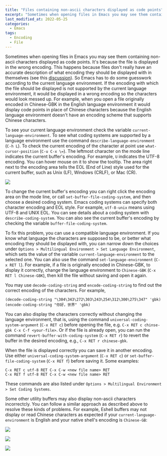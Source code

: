 ```yaml
---
title: "Files containing non-ascii characters displayed as code points"
excerpt: "Sometimes when opening files in Emacs you may see them containing non-ascii characters displayed as code points. It's because the file is displayed in the wrong encoding..."
last_modified_at: 2022-05-25
categories:
  - Emacs
tags:
  - Encoding
  - File
---
```


Sometimes when opening files in Emacs you may see them containing non-ascii characters displayed as code points. It's because the file is displayed in the wrong encoding. This happens because files don\'t really have an accurate description of what encoding they should be displayed with in themselves (see this [discussion](https://softwareengineering.stackexchange.com/q/187169/173891)). So Emacs has to do some guesswork according to the current language environment. If the encoding with which the file should be displayed is not supported by the current language environment, it would be displayed in a wrong encoding so the characters would look messed up. For example, when you open a file originally encoded in Chinese-GBK in the English language environment it would display code points in place of Chinese characters because the English language environment doesn\'t have an encoding scheme that supports Chinese characters.

To see your current language environment check the variable `current-language-environment`. To see what coding systems are supported by a language environment use the command `describe-language-environment` (`C-h L`). To check the current encoding of the character at point use `what-cursor-position` (`C-u C-x \=`). The leftmost character on the mode line indicates the current buffer\'s encoding. For example, `U` indicates the UTF-8 encoding. You can hover mouse on it to show the tooltip. The area right next to the encoding area tells the EOL (End of Line) style used for the current buffer, such as Unix (LF), Windows (CRLF), or Mac (CR).

![](https://i.postimg.cc/yxn2GrQn/Snipaste-2022-05-25-15-30-36.png)

To change the current buffer\'s encoding you can right click the encoding area on the mode line, or call `set-buffer-file-coding-system`, and then choose a desired coding system. Emacs coding systems can specify both character encoding and EOL style. For example, `utf-8-unix` means using UTF-8 and UNIX EOL. You can see details about a coding system with `describe-coding-system`. You can also see the current buffer\'s encoding by checking the variable `buffer-file-coding-system`.

To fix this problem, you can use a compatible language environment. If you know what language the characters are supposed to be, or better what encoding they should be displayed with, you can narrow down the choices under `Options > Multilingual Environment > Set Language Environment`, which sets the value of the variable `current-language-environment` to the selected one. You can also use the command `set-language-environment` (`C-x RET l`). For example, if a file is originally encoded in Chinese-GBK, to display it correctly, change the language environment to `Chinese-GBK` (`C-x RET l Chinese-GBK`), then kill the file without saving and open it again.

You may use `decode-coding-string` and `encode-coding-string` to find out the correct encoding of the characters. For example,

``` elisp
(decode-coding-string "\304\343\272\303\243\254\312\300\275\347" 'gbk)
(encode-coding-string "你好，世界" 'gbk)
```

You can also display the characters correctly without changing the language environment, that is, using the command `universal-coding-system-argument` (`C-x RET c`) before opening the file, e.g. `C-x RET c chinse-gbk C-x C-f <your-file>`. Or if the file is already open, you can run the command `revert-buffer-with-coding-system` (`C-x RET r`) to revert the buffer in the desired encoding, e.g., `C-x RET r chinese-gbk`.

When the file is displayed correctly you can save it in another encoding. Use either `universal-coding-system-argument` (`C-x RET c`) or `set-buffer-file-coding-system` (`C-x RET f`) before saving it. Some examples:

```
C-x RET c utf-8 RET C-x C-w <new file name> RET
C-x RET f utf-8 RET C-x C-w <new file name> RET
```

These commands are also listed under `Options > Multilingual Environment > Set Coding Systems`.

Some other utility buffers may also display non-ascii characters incorrectcly. You can follow a similar approach as described above to resolve these kinds of problems. For example, Eshell buffers may not display or read Chinese characters as expected if your `current-language-environment` is English and your native shell\'s encoding is `Chinese-GB`:

![](https://i.postimg.cc/kXzT5mbK/screenshot-2021-09-09-eshell-coding-mismatch.png)

![](https://i.postimg.cc/KvR9FzRm/screenshot-2021-09-09-eshell-coding-mismatch-es1.png)

![](https://i.postimg.cc/Vs773Ms7/screenshot-2021-09-09-eshell-coding-mismatch-es2.png)
